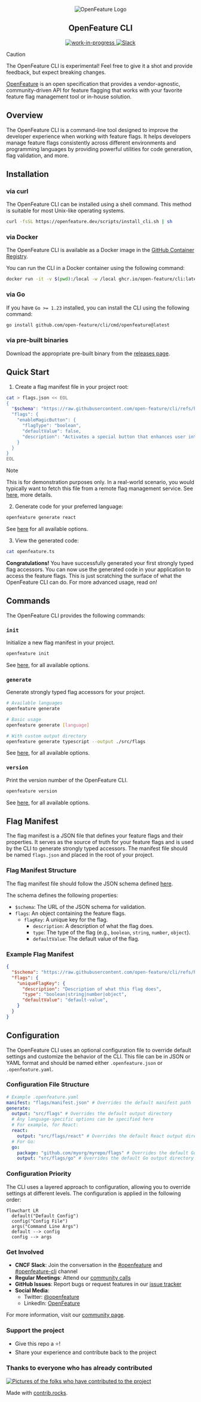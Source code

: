 <!-- markdownlint-disable MD033 -->
<!-- x-hide-in-docs-start -->
<p align="center">
  <picture>
    <source media="(prefers-color-scheme: dark)" srcset="https://raw.githubusercontent.com/open-feature/community/0e23508c163a6a1ac8c0ced3e4bd78faafe627c7/assets/logo/horizontal/white/openfeature-horizontal-white.svg" />
    <img align="center" alt="OpenFeature Logo" src="https://raw.githubusercontent.com/open-feature/community/0e23508c163a6a1ac8c0ced3e4bd78faafe627c7/assets/logo/horizontal/black/openfeature-horizontal-black.svg" />
  </picture>
</p>

<h2 align="center">OpenFeature CLI</h2>
<!-- x-hide-in-docs-end -->
<!-- The 'github-badges' class is used in the docs -->
<p align="center" class="github-badges">
  <a href="https://github.com/orgs/open-feature/projects/17">
    <img alt="work-in-progress" src="https://img.shields.io/badge/status-WIP-yellow" />
  </a>
  <a href="https://cloud-native.slack.com/archives/C07DY4TUDK6">
    <img alt="Slack" src="https://img.shields.io/badge/slack-%40cncf%2Fopenfeature-brightgreen?style=flat&logo=slack" />
  </a>
</p>
<!-- x-hide-in-docs-start -->

> [!CAUTION]
> The OpenFeature CLI is experimental!
> Feel free to give it a shot and provide feedback, but expect breaking changes.

[OpenFeature](https://openfeature.dev) is an open specification that provides a vendor-agnostic, community-driven API for feature flagging that works with your favorite feature flag management tool or in-house solution.
<!-- x-hide-in-docs-end -->

## Overview

The OpenFeature CLI is a command-line tool designed to improve the developer experience when working with feature flags.
It helps developers manage feature flags consistently across different environments and programming languages by providing powerful utilities for code generation, flag validation, and more.

## Installation

### via curl

The OpenFeature CLI can be installed using a shell command.
This method is suitable for most Unix-like operating systems.

```bash
curl -fsSL https://openfeature.dev/scripts/install_cli.sh | sh
```

### via Docker

The OpenFeature CLI is available as a Docker image in the [GitHub Container Registry](https://github.com/open-feature/cli/pkgs/container/cli).

You can run the CLI in a Docker container using the following command:

```bash
docker run -it -v $(pwd):/local -w /local ghcr.io/open-feature/cli:latest
```

### via Go

If you have `Go >= 1.23` installed, you can install the CLI using the following command:

```bash
go install github.com/open-feature/cli/cmd/openfeature@latest
```

### via pre-built binaries

Download the appropriate pre-built binary from the [releases page](https://github.com/open-feature/cli/releases).

## Quick Start

1. Create a flag manifest file in your project root:

```bash
cat > flags.json << EOL
{
  "$schema": "https://raw.githubusercontent.com/open-feature/cli/refs/heads/main/schema/v0/flag-manifest.json",
  "flags": {
    "enableMagicButton": {
      "flagType": "boolean",
      "defaultValue": false,
      "description": "Activates a special button that enhances user interaction with magical, intuitive functionalities."
    }
  }
}
EOL
```

> [!NOTE]
> This is for demonstration purposes only.
> In a real-world scenario, you would typically want to fetch this file from a remote flag management service.
> See [here](https://github.com/open-feature/cli/issues/3), more details.

2. Generate code for your preferred language:

```bash
openfeature generate react
```

See [here](./docs/commands/openfeature_generate.md) for all available options.

3. View the generated code:

```bash
cat openfeature.ts
```

**Congratulations!**
You have successfully generated your first strongly typed flag accessors.
You can now use the generated code in your application to access the feature flags.
This is just scratching the surface of what the OpenFeature CLI can do.
For more advanced usage, read on!

## Commands

The OpenFeature CLI provides the following commands:

### `init`

Initialize a new flag manifest in your project.

```bash
openfeature init
```

See [here](./docs/commands/openfeature_init.md), for all available options.

### `generate`

Generate strongly typed flag accessors for your project.

```bash
# Available languages
openfeature generate

# Basic usage
openfeature generate [language]

# With custom output directory
openfeature generate typescript --output ./src/flags
```

See [here](./docs/commands/openfeature_generate.md), for all available options.

### `version`

Print the version number of the OpenFeature CLI.

```bash
openfeature version
```

See [here](./docs/commands/openfeature_version.md), for all available options.

## Flag Manifest

The flag manifest is a JSON file that defines your feature flags and their properties.
It serves as the source of truth for your feature flags and is used by the CLI to generate strongly typed accessors.
The manifest file should be named `flags.json` and placed in the root of your project.

### Flag Manifest Structure

The flag manifest file should follow the JSON schema defined [here](https://raw.githubusercontent.com/open-feature/cli/refs/heads/main/schema/v0/flag-manifest.json).

The schema defines the following properties:

- `$schema`: The URL of the JSON schema for validation.
- `flags`: An object containing the feature flags.
  - `flagKey`: A unique key for the flag.
    - `description`: A description of what the flag does.
    - `type`: The type of the flag (e.g., `boolean`, `string`, `number`, `object`).
    - `defaultValue`: The default value of the flag.

### Example Flag Manifest

```json
{
  "$schema": "https://raw.githubusercontent.com/open-feature/cli/refs/heads/main/schema/v0/flag-manifest.json",
  "flags": {
    "uniqueFlagKey": {
      "description": "Description of what this flag does",
      "type": "boolean|string|number|object",
      "defaultValue": "default-value",
    }
  }
}
```

## Configuration

The OpenFeature CLI uses an optional configuration file to override default settings and customize the behavior of the CLI.
This file can be in JSON or YAML format and should be named either `.openfeature.json` or `.openfeature.yaml`.

### Configuration File Structure

```yaml
# Example .openfeature.yaml
manifest: "flags/manifest.json" # Overrides the default manifest path
generate:
  output: "src/flags" # Overrides the default output directory
  # Any language-specific options can be specified here
  # For example, for React:
  react:
    output: "src/flags/react" # Overrides the default React output directory
  # For Go:
  go:
    package: "github.com/myorg/myrepo/flags" # Overrides the default Go package name
    output: "src/flags/go" # Overrides the default Go output directory
```

### Configuration Priority

The CLI uses a layered approach to configuration, allowing you to override settings at different levels.
The configuration is applied in the following order:

```mermaid
flowchart LR
  default("Default Config")
  config("Config File")
  args("Command Line Args")
  default --> config
  config --> args
```

### Get Involved

- **CNCF Slack**: Join the conversation in the [#openfeature](https://cloud-native.slack.com/archives/C0344AANLA1) and [#openfeature-cli](https://cloud-native.slack.com/archives/C07DY4TUDK6) channel
- **Regular Meetings**: Attend our [community calls](https://zoom-lfx.platform.linuxfoundation.org/meetings/openfeature)
- **GitHub Issues**: Report bugs or request features in our [issue tracker](https://github.com/open-feature/cli/issues)
- **Social Media**:
  - Twitter: [@openfeature](https://twitter.com/openfeature)
  - LinkedIn: [OpenFeature](https://www.linkedin.com/company/openfeature/)

For more information, visit our [community page](https://openfeature.dev/community/).

### Support the project

- Give this repo a ⭐️!
- Share your experience and contribute back to the project

### Thanks to everyone who has already contributed

<a href="https://github.com/open-feature/cli/graphs/contributors">
  <img src="https://contrib.rocks/image?repo=open-feature/cli" alt="Pictures of the folks who have contributed to the project" />
</a>

Made with [contrib.rocks](https://contrib.rocks).
<!-- x-hide-in-docs-end -->
